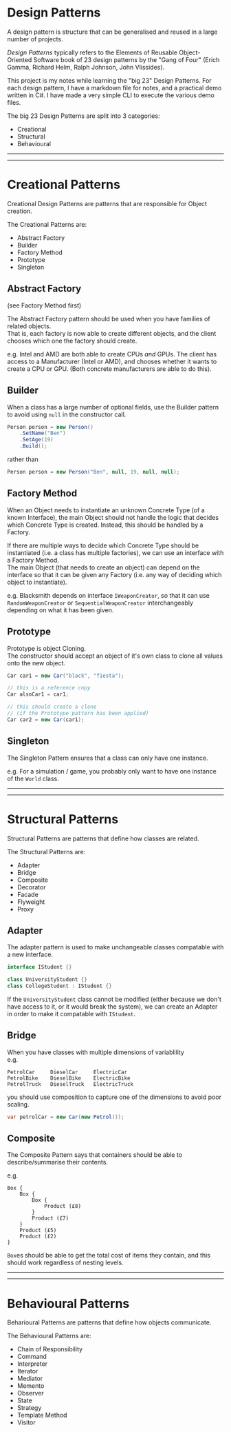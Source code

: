 # Design Patterns

A design pattern is structure
that can be generalised and
reused in a large number of
projects.

*Design Patterns* typically
refers to the Elements of
Reusable Object-Oriented Software
book of 23 design patterns by the
"Gang of Four" (Erich Gamma, Richard
Helm, Ralph Johnson, John Vlissides).

This project is my notes while
learning the "big 23" Design Patterns.
For each design pattern, I have a
markdown file for notes, and a
practical demo written in C#.
I have made a very simple CLI to
execute the various demo files.

The big 23 Design Patterns are
split into 3 categories:
- Creational
- Structural
- Behavioural

---
---

# Creational Patterns

Creational Design Patterns are patterns
that are responsible for Object creation.

The Creational Patterns are:
- Abstract Factory
- Builder
- Factory Method
- Prototype
- Singleton

## Abstract Factory
(see Factory Method first)

The Abstract Factory pattern should be used
when you have families of related objects.  
That is, each factory is now able to create
different objects, and the client chooses
which one the factory should create.

e.g.
Intel and AMD are both able to create
CPUs *and* GPUs.
The client has access to a Manufacturer
(Intel or AMD), and chooses whether it
wants to create a CPU or GPU.
(Both concrete manufacturers are able
to do this).

## Builder
When a class has a large number of optional
fields, use the Builder pattern to avoid
using `null` in the constructor call.

```cs
Person person = new Person()
    .SetName("Ben")
    .SetAge(19)
    .Build();
```

rather than

```cs
Person person = new Person("Ben", null, 19, null, null);
```

## Factory Method
When an Object needs to instantiate an
unknown Concrete Type (of a known
Interface), the main Object should not
handle the logic that decides which
Concrete Type is created. Instead,
this should be handled by a Factory.

If there are multiple ways to decide
which Concrete Type should be
instantiated (i.e. a class has multiple
factories), we can use an interface
with a Factory Method.  
The main Object (that needs to create
an object) can depend on the interface
so that it can be given any Factory
(i.e. any way of deciding which object
to instantiate).

e.g.
Blacksmith depends on interface
`IWeaponCreator`, so that it can use
`RandomWeaponCreator` or
`SequentialWeaponCreator` interchangeably
depending on what it has been given.

## Prototype
Prototype is object Cloning.  
The constructor should accept
an object of it's own class to
clone all values onto the new
object.

```cs
Car car1 = new Car("black", "fiesta");

// this is a reference copy
Car alsoCar1 = car1;

// this should create a clone
// (if the Prototype pattern has been applied)
Car car2 = new Car(car1);
```

## Singleton
The Singleton Pattern ensures that a class
can only have one instance.

e.g.
For a simulation / game, you probably only
want to have one instance of the `World`
class.

---
---

# Structural Patterns

Structural Patterns are patterns that
define how classes are related.

The Structural Patterns are:
- Adapter
- Bridge
- Composite
- Decorator
- Facade
- Flyweight
- Proxy

## Adapter

The adapter pattern is used to
make unchangeable classes
compatable with a new interface.

```cs
interface IStudent {}

class UniversityStudent {}
class CollegeStudent : IStudent {}
```

If the `UniversityStudent` class cannot
be modified (either because we don't have
access to it, or it would break the system),
we can create an Adapter in order to make
it compatable with `IStudent`.

## Bridge

When you have classes with multiple dimensions
of variablility  
e.g.
```
PetrolCar     DieselCar     ElectricCar
PetrolBike    DieselBike    ElectricBike
PetrolTruck   DieselTruck   ElectricTruck
```
you should use composition to capture one of
the dimensions to avoid poor scaling.

```cs
var petrolCar = new Car(new Petrol());
```

## Composite

The Composite Pattern says that containers
should be able to describe/summarise their
contents.

e.g.
```
Box {
    Box {
        Box {
            Product (£8)
        }
        Product (£7)
    }
    Product (£5)
    Product (£2)
}
```
`Box`es should be able to get the total
cost of items they contain, and this
should work regardless of nesting levels.

---
---

# Behavioural Patterns

Beharioural Patterns are patterns that
define how objects communicate.

The Behavioural Patterns are:
- Chain of Responsibility
- Command
- Interpreter
- Iterator
- Mediator
- Memento
- Observer
- State
- Strategy
- Template Method
- Visitor
